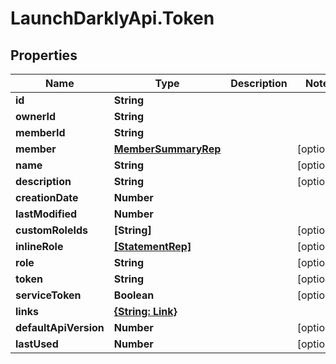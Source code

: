 # LaunchDarklyApi.Token

## Properties

Name | Type | Description | Notes
------------ | ------------- | ------------- | -------------
**id** | **String** |  | 
**ownerId** | **String** |  | 
**memberId** | **String** |  | 
**member** | [**MemberSummaryRep**](MemberSummaryRep.md) |  | [optional] 
**name** | **String** |  | [optional] 
**description** | **String** |  | [optional] 
**creationDate** | **Number** |  | 
**lastModified** | **Number** |  | 
**customRoleIds** | **[String]** |  | [optional] 
**inlineRole** | [**[StatementRep]**](StatementRep.md) |  | [optional] 
**role** | **String** |  | [optional] 
**token** | **String** |  | [optional] 
**serviceToken** | **Boolean** |  | [optional] 
**links** | [**{String: Link}**](Link.md) |  | 
**defaultApiVersion** | **Number** |  | [optional] 
**lastUsed** | **Number** |  | [optional] 


